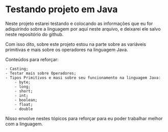 # Testando projeto em Java

Neste projeto estarei testando e colocando as informações que eu for adiquirindo sobre a linguagem por aqui neste arquivo, e deixarei ele salvo neste repositório do github.

Com isso dito, sobre este projeto estou na parte sobre as variáveis primitivas e mais sobre os operadores na linguagem Java.

Conteúdos para reforçar:

    - Casting;
    - Testar mais sobre Operadores;
    - Tipos Primitivos e masi sobre seu funcionamento na linguagem Java:
        - byte;
        - long;
        - short;
        - int;
        - boolean;
        - float;
        - double

Nisso envolve nestes tópicos para reforçar para eu poder trabalhar melhor com a linguagem.